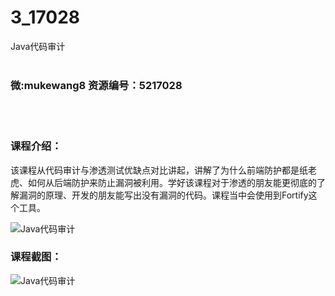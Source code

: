 # 3_17028
Java代码审计
<br/></br>
<h3>微:mukewang8 资源编号：5217028</h3>
<br/></br>
<h3>课程介绍：</h3>
<p>该课程从<a title="查看与 代码审计 相关的文章" target="_blank">代码审计</a>与渗透测试优缺点对比讲起，讲解了为什么前端防护都是纸老虎、如何从后端防护来防止漏洞被利用。学好该课程对于渗透的朋友能更彻底的了解漏洞的原理、开发的朋友能写出没有漏洞的代码。课程当中会使用到Fortify这个工具。</p>
<p><img src="https://www.ko996.com/wp-content/uploads/img/2020/12/2-76.png" alt="Java代码审计"></p>
<div class="info-desc">
<h3>课程截图：</h3>
<p><img src="https://www.ko996.com/wp-content/uploads/img/2020/12/1-85.png" alt="Java代码审计"></p>


			
</div>
